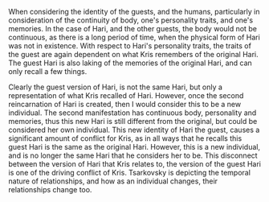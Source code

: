 When considering the identity of the guests, and the humans, particularly in consideration of the continuity of body, one's personality traits, and one's memories. In the case of Hari, and the other guests, the body would not be continuous, as there is a long period of time, when the physical form of Hari was not in existence. With respect to Hari's personality traits, the traits of the guest are again dependent on what Kris remembers of the original Hari.  The guest Hari is also laking of the memories of the original Hari, and can only recall a few things.

Clearly the guest version of Hari, is not the same Hari, but only a representation of what Kris recalled of Hari. However, once the second reincarnation of Hari is created, then I would consider this to be a new individual. The second manifestation has continuous body, personality and memories, thus this new Hari is still different from the original, but could be considered her own individual. This new identity of Hari the guest, causes a significant amount of conflict for Kris, as in all ways that he recalls this guest Hari is the same as the original Hari. However, this is a new individual, and is no longer the same Hari that he considers her to be. This disconnect between the version of Hari that Kris relates to, the version of the guest Hari is one of the driving conflict of Kris. Tsarkovsky is depicting the temporal nature of relationships, and how as an individual changes, their relationships change too.
